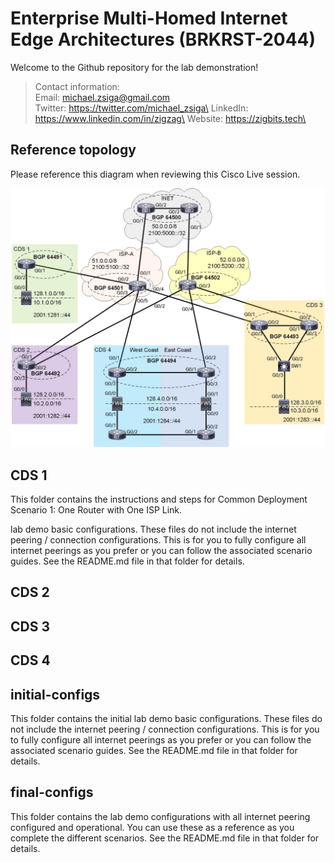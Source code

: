 # Enterprise Multi-Homed Internet Edge Architectures (BRKRST-2044)
Welcome to the Github repository for the lab demonstration!

> Contact information:\
> Email:    michael.zsiga@gmail.com\
> Twitter:  https://twitter.com/michael_zsiga\
> LinkedIn: https://www.linkedin.com/in/zigzag\
> Website:  https://zigbits.tech\

## Reference topology
Please reference this diagram when reviewing this Cisco Live session.

![Reference topology](topology.jpg)

## CDS 1
This folder contains the instructions and steps for Common Deployment Scenario 1: One Router with One ISP Link.

lab demo basic configurations. These files do not include the internet peering / connection configurations. This is for you to fully configure all internet peerings as you prefer or you can follow the associated scenario guides. See the README.md file in that folder for details.


## CDS 2

## CDS 3

## CDS 4



## initial-configs
This folder contains the initial lab demo basic configurations. These files do not include the internet peering / connection configurations. This is for you to fully configure all internet peerings as you prefer or you can follow the associated scenario guides. See the README.md file in that folder for details.

## final-configs
This folder contains the lab demo configurations with all internet peering configured and operational. You can use these as a reference as you complete the different scenarios. See the README.md file in that folder for details.



